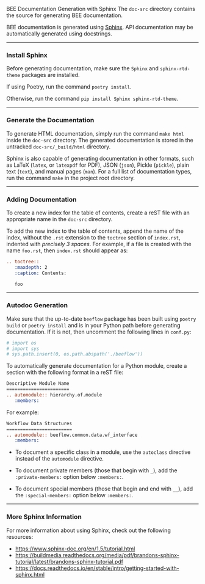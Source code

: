  BEE Documentation Generation with Sphinx
The `doc-src` directory contains the source for generating BEE documentation.

BEE documentation is generated using [Sphinx](http://www.sphinx-doc.org/en/master/).
API documentation may be automatically generated using docstrings.

---

### Install Sphinx

Before generating documentation, make sure the `Sphinx` and `sphinx-rtd-theme` packages are installed.

If using Poetry, run the command `poetry install`.

Otherwise, run the command `pip install Sphinx sphinx-rtd-theme`.

---

### Generate the Documentation

To generate HTML documentation, simply run the command `make html` inside the `doc-src` directory.
The generated documentation is stored in the untracked `doc-src/_build/html` directory.

Sphinx is also capable of generating documentation in other formats, such as LaTeX (`latex`, or `latexpdf` for PDF),
JSON (`json`), Pickle (`pickle`), plain text (`text`), and manual pages (`man`).
For a full list of documentation types, run the command `make` in the project root directory.

---

### Adding Documentation

To create a new index for the table of contents, create a reST file with an appropriate name in the `doc-src` directory.

To add the new index to the table of contents, append the name of the index, without the `.rst` extension to the `toctree`
section of `index.rst`, indented with *precisely 3 spaces*. For example, if a file is created with the name `foo.rst`,
then `index.rst` should appear as:

```rst
.. toctree::
   :maxdepth: 2
   :caption: Contents:

   foo
```

---

### Autodoc Generation

Make sure that the up-to-date `beeflow` package has been built using `poetry build` or `poetry install` and is in your
Python path before generating documentation. If it is not, then uncomment the following lines in `conf.py`:

```py
# import os
# import sys
# sys.path.insert(0, os.path.abspath('./beeflow'))
```

To automatically generate documentation for a Python module, create a section with the following format in a reST file:

```rst
Descriptive Module Name
=======================
.. automodule:: hierarchy.of.module
   :members:
```

For example:

```rst
Workflow Data Structures
========================
.. automodule:: beeflow.common.data.wf_interface
   :members:
```

- To document a specific class in a module, use the `autoclass` directive instead of the `automodule` directive.

- To document private members (those that begin with `_`), add the `:private-members:` option below `:members:`.

- To document special members (those that begin and end with `__`), add the `:special-members:` option below `:members:`.

---

### More Sphinx Information

For more information about using Sphinx, check out the following resources:

- https://www.sphinx-doc.org/en/1.5/tutorial.html
- https://buildmedia.readthedocs.org/media/pdf/brandons-sphinx-tutorial/latest/brandons-sphinx-tutorial.pdf
- https://docs.readthedocs.io/en/stable/intro/getting-started-with-sphinx.html
